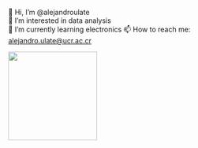 👋 Hi, I’m @alejandroulate  
👀 I’m interested in data analysis  
🌱 I’m currently learning electronics 
📫 How to reach me: alejandro.ulate@ucr.ac.cr


<img height="180em" src="https://github-readme-stats.vercel.app/api?username=alejandroulate&show_icons=true&hide_border=true&&count_private=true&include_all_commits=true" />
